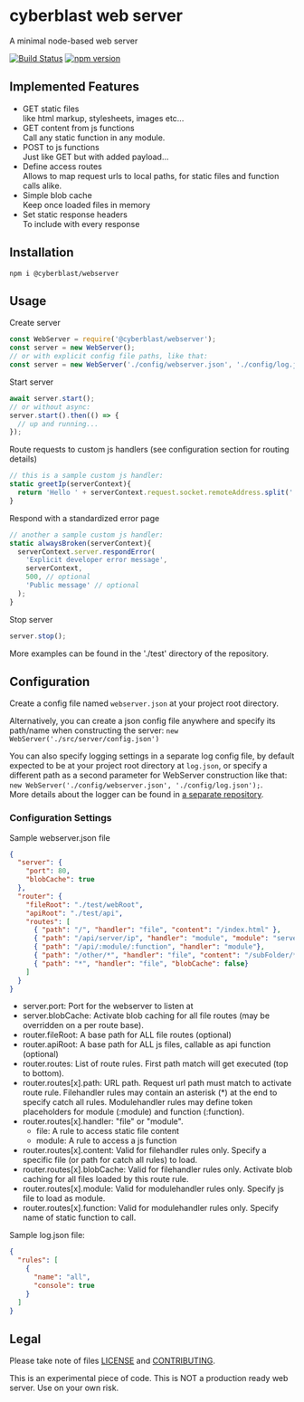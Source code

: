 # cyberblast web server

A minimal node-based web server

[![Build Status](https://travis-ci.com/cyberblast/WebServer.svg?branch=dev)](https://travis-ci.com/cyberblast/webserver)
[![npm version](https://badge.fury.io/js/%40cyberblast%2Fwebserver.svg)](https://badge.fury.io/js/%40cyberblast%2Fwebserver)

## Implemented Features

* GET static files  
  like html markup, stylesheets, images etc...
* GET content from js functions  
  Call any static function in any module. 
* POST to js functions  
  Just like GET but with added payload...
* Define access routes  
  Allows to map request urls to local paths, for static files and function calls alike.
* Simple blob cache  
  Keep once loaded files in memory
* Set static response headers  
  To include with every response

## Installation

`npm i @cyberblast/webserver`

## Usage

Create server
```js
const WebServer = require('@cyberblast/webserver');
const server = new WebServer();
// or with explicit config file paths, like that:
const server = new WebServer('./config/webserver.json', './config/log.json');
```
Start server
```js
await server.start();
// or without async:
server.start().then(() => {
  // up and running...
});
```
Route requests to custom js handlers (see configuration section for routing details)
```js
// this is a sample custom js handler:
static greetIp(serverContext){
  return 'Hello ' + serverContext.request.socket.remoteAddress.split(':').pop();
}
```
Respond with a standardized error page
```js
// another a sample custom js handler:
static alwaysBroken(serverContext){
  serverContext.server.respondError(
    'Explicit developer error message', 
    serverContext, 
    500, // optional
    'Public message' // optional
  );
}
```
Stop server
```js
server.stop();
```
More examples can be found in the './test' directory of the repository.

## Configuration

Create a config file named `webserver.json` at your project root directory. 

Alternatively, you can create a json config file anywhere and specify its path/name when constructing the server: `new WebServer('./src/server/config.json')`

You can also specify logging settings in a separate log config file, by default expected to be at your project root directory at `log.json`, or specify a different path as a second parameter for WebServer construction like that: `new WebServer('./config/webserver.json', './config/log.json');`.  
More details about the logger can be found in [a separate repository](https://github.com/cyberblast/logger).

### Configuration Settings

Sample webserver.json file
```json
{
  "server": {
    "port": 80, 
    "blobCache": true
  },
  "router": {
    "fileRoot": "./test/webRoot",
    "apiRoot": "./test/api",
    "routes": [
      { "path": "/", "handler": "file", "content": "/index.html" },
      { "path": "/api/server/ip", "handler": "module", "module": "server.js", "function": "ip" },
      { "path": "/api/:module/:function", "handler": "module"},
      { "path": "/other/*", "handler": "file", "content": "/subFolder/*" },
      { "path": "*", "handler": "file", "blobCache": false}
    ]
  }
}
```
* server.port: Port for the webserver to listen at
* server.blobCache: Activate blob caching for all file routes (may be overridden on a per route base).
* router.fileRoot: A base path for ALL file routes (optional)
* router.apiRoot: A base path for ALL js files, callable as api function (optional)
* router.routes: List of route rules. First path match will get executed (top to bottom).
* router.routes[x].path: URL path. Request url path must match to activate route rule. Filehandler rules may contain an asterisk (*) at the end to specify catch all rules. Modulehandler rules may define token placeholders for module (:module) and function (:function). 
* router.routes[x].handler: "file" or "module". 
  * file: A rule to access static file content
  * module: A rule to access a js function
* router.routes[x].content: Valid for filehandler rules only. Specify a specific file (or path for catch all rules) to load.
* router.routes[x].blobCache: Valid for filehandler rules only. Activate blob caching for all files loaded by this route rule.
* router.routes[x].module: Valid for modulehandler rules only. Specify js file to load as module. 
* router.routes[x].function: Valid for modulehandler rules only. Specify name of static function to call.

Sample log.json file: 
```json
{
  "rules": [
    {
      "name": "all",
      "console": true
    }
  ]
}
```

## Legal

Please take note of files [LICENSE](https://raw.githubusercontent.com/cyberblast/webserver/master/LICENSE) and [CONTRIBUTING](https://raw.githubusercontent.com/cyberblast/webserver/master/CONTRIBUTING).

This is an experimental piece of code. This is NOT a production ready web server. Use on your own risk.
